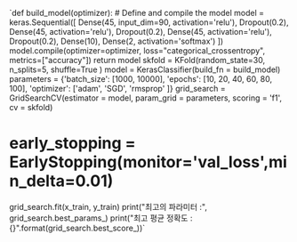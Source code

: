 `def build_model(optimizer):
    # Define and compile the model
    model = keras.Sequential([
        Dense(45, input_dim=90, activation='relu'),
        Dropout(0.2),
        Dense(45, activation='relu'),
        Dropout(0.2),
        Dense(45, activation='relu'),
        Dropout(0.2),
        Dense(10),
        Dense(2, activation='softmax')
    ])
    model.compile(optimizer=optimizer, loss="categorical_crossentropy", metrics=["accuracy"])
    return model
skfold = KFold(random_state=30,
           n_splits=5,
           shuffle=True
          )
model = KerasClassifier(build_fn = build_model)
parameters = {'batch_size': [1000,
                             10000],
              'epochs': [10,
                         20,
                         40,
                         60,
                         80,
                         100],
              'optimizer': ['adam', 
                            'SGD', 
                            'rmsprop'
                            ]}
grid_search = GridSearchCV(estimator = model,
                           param_grid = parameters,
                           scoring = 'f1',
                           cv = skfold)
# early_stopping = EarlyStopping(monitor='val_loss',min_delta=0.01)
grid_search.fit(x_train, y_train)
print("최고의 파라미터 :", grid_search.best_params_)
print("최고 평균 정확도 : {}".format(grid_search.best_score_))`